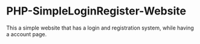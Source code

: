 # PHP-SimpleLoginRegister-Website
This a simple website that has a login and registration system, while having a account page.
